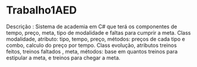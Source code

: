 # Trabalho1AED
Descrição : Sistema de academia em C# que terá os componentes de tempo, preço, meta, tipo de modalidade e faltas para cumprir a meta. Class modalidade, atributo: tipo, tempo, preço, métodos: preços de cada tipo e combo, calculo do preço por tempo. Class evolução, atributos treinos feitos, treinos faltados , meta, métodos: base em quantos treinos para estipular a meta, e treinos para chegar a meta. 
